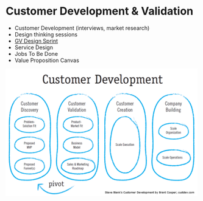 # Customer Development & Validation

* Customer Development \(interviews, market research\)
* Design thinking sessions
* [GV Design Sprint](https://www.gv.com/sprint/)
* Service Design
* Jobs To Be Done
* Value Proposition Canvas

![](../.gitbook/assets/image%20%2873%29.png)

